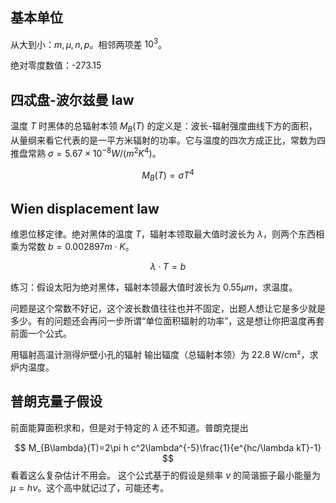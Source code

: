 ## 基本单位

从大到小：$m,\mu,n,p$。相邻两项差 $10^{3}$。

绝对零度数值：-273.15

## 四忒盘-波尔兹曼 law

温度 $T$ 时黑体的总辐射本领 $M_B(T)$ 的定义是：波长-辐射强度曲线下方的面积，从量纲来看它代表的是一平方米辐射的功率。它与温度的四次方成正比，常数为四推盘常熟 $\sigma = 5.67\times 10^{-8}W/(m^2K^4)$。

$$
M_B(T)=\sigma T^{4}
$$
## Wien displacement law

维恩位移定律。绝对黑体的温度 $T$，辐射本领取最大值时波长为 $\lambda$，则两个东西相乘为常数 $b=0.002897m\cdot K$。

$$
\lambda \cdot T = b
$$

练习：假设太阳为绝对黑体，辐射本领最大值时波长为 $0.55\mu m$，求温度。

问题是这个常数不好记，这个波长数值往往也并不固定，出题人想让它是多少就是多少。有的问题还会再问一步所谓“单位面积辐射的功率”，这是想让你把温度再套前面一个公式。



用辐射高温计测得炉壁小孔的辐射 输出辐度（总辐射本领）为 22.8 W/cm²，求炉内温度。

## 普朗克量子假设

前面能算面积求和，但是对于特定的 $\lambda$ 还不知道。普朗克提出

$$
M_{B\lambda}(T)=2\pi h c^2\lambda^{-5}\frac{1}{e^{hc/\lambda kT}-1}
$$
看着这么复杂估计不用会。
这个公式基于的假设是频率 $\nu$ 的简谐振子最小能量为 $\mu = h\nu$。这个高中就记过了，可能还考。



